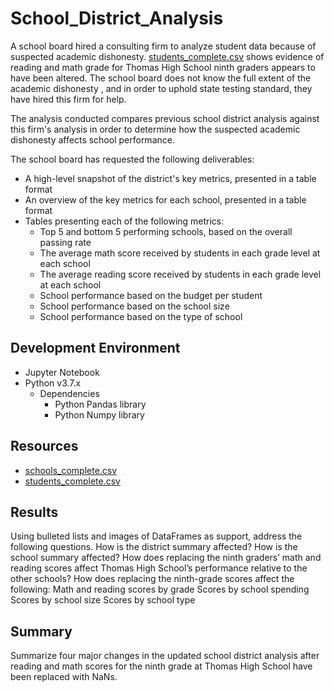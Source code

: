 # School_District_Analysis

A school board hired a consulting firm to analyze student data because of suspected academic dishonesty.  [students_complete.csv](https://github.com/acfthomson/School_District_Analysis/blob/main/students_complete.csv) shows evidence of reading and math grade for Thomas High School ninth graders appears to have been altered.  The school board does not know the full extent of the academic dishonesty , and in order to uphold state testing standard, they have hired this firm for help.

The analysis conducted compares previous school district analysis against this firm's analysis in order to determine how the suspected academic dishonesty affects school performance.

The school board has requested the following deliverables:
- A high-level snapshot of the district's key metrics, presented in a table format
- An overview of the key metrics for each school, presented in a table format
- Tables presenting each of the following metrics:
    - Top 5 and bottom 5 performing schools, based on the overall passing rate
    - The average math score received by students in each grade level at each school
    - The average reading score received by students in each grade level at each school
    - School performance based on the budget per student
    - School performance based on the school size 
    - School performance based on the type of school


## Development Environment
 - Jupyter Notebook
 - Python v3.7.x
    - Dependencies
        - Python Pandas library
        - Python Numpy library


## Resources
 - [schools_complete.csv](https://github.com/acfthomson/School_District_Analysis/tree/main/Resources/schools_complete.csv)
 - [students_complete.csv](https://github.com/acfthomson/School_District_Analysis/tree/main/Resources/students_complete.csv)
 
 
 ## Results
 Using bulleted lists and images of DataFrames as support, address the following questions.
    How is the district summary affected?
    How is the school summary affected?
    How does replacing the ninth graders’ math and reading scores affect Thomas High School’s performance relative to the other schools?
    How does replacing the ninth-grade scores affect the following:
        Math and reading scores by grade
        Scores by school spending
        Scores by school size
        Scores by school type

 
 
 
 
 
 
 
 
 
 
 
 
 
 
 
 
 ## Summary
Summarize four major changes in the updated school district analysis after reading and math scores for the ninth grade at Thomas High School have been replaced with NaNs.
